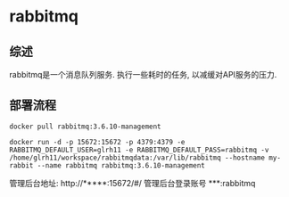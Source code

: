 # rabbitmq

## 综述

rabbitmq是一个消息队列服务. 执行一些耗时的任务, 以减缓对API服务的压力.

## 部署流程

```
docker pull rabbitmq:3.6.10-management

docker run -d -p 15672:15672 -p 4379:4379 -e RABBITMQ_DEFAULT_USER=glrh11 -e RABBITMQ_DEFAULT_PASS=rabbitmq -v /home/glrh11/workspace/rabbitmqdata:/var/lib/rabbitmq --hostname my-rabbit --name rabbitmq rabbitmq:3.6.10-management
```

管理后台地址: http://*****:15672/#/
管理后台登录账号 ***:rabbitmq
